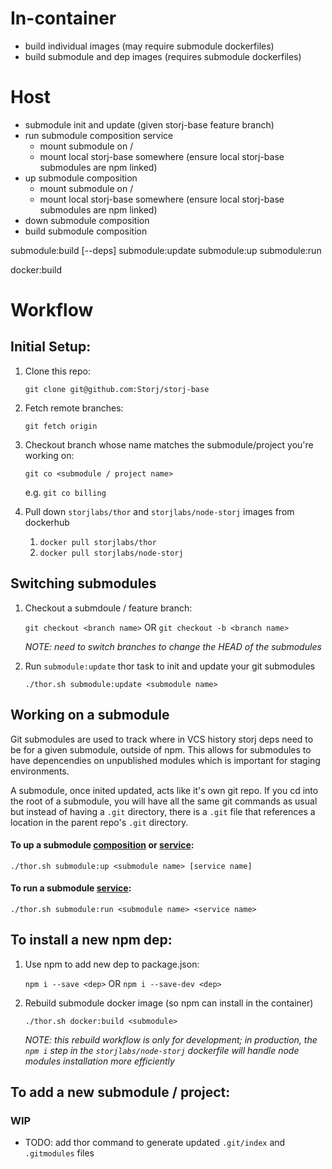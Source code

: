 In-container
============

- build individual images
  (may require submodule dockerfiles)
- build submodule and dep images
  (requires submodule dockerfiles)


Host
============
- submodule init and update (given storj-base feature branch)
- run submodule composition service
  - mount submodule on /
  - mount local storj-base somewhere
    (ensure local storj-base submodules are npm linked)
- up submodule composition
  - mount submodule on /
  - mount local storj-base somewhere
    (ensure local storj-base submodules are npm linked)
- down submodule composition
- build submodule composition


submodule:build [--deps] <submodule name>
submodule:update <submodule name>
submodule:up <submodule name>
submodule:run <submodule name>


docker:build <name>


Workflow
========

Initial Setup:
--------------

1. Clone this repo:

    `git clone git@github.com:Storj/storj-base`
  
1. Fetch remote branches:

    `git fetch origin`
  
1. Checkout branch whose name matches the submodule/project you're working on:

    `git co <submodule / project name>`

     e.g. `git co billing`
  
1. Pull down `storjlabs/thor` and `storjlabs/node-storj` images from dockerhub
    1. `docker pull storjlabs/thor`
    2. `docker pull storjlabs/node-storj`
    
    


Switching submodules
--------------------

1. Checkout a submdoule / feature branch:

    `git checkout <branch name>` OR `git checkout -b <branch name>`
    
    _NOTE: need to switch branches to change the HEAD of the submodules_
    
1. Run `submodule:update` thor task to init and update your git submodules

    `./thor.sh submodule:update <submodule name>`
  
  
  
Working on a submodule
----------------------
  
Git submodules are used to track where in VCS history storj deps need to be for a given submodule, outside of npm. This allows for submodules to have depencendies on unpublished modules which is important for staging environments.
  
A submodule, once inited updated, acts like it's own git repo. If you cd into the root of a submodule, you will have all the same git commands as usual but instead of having a `.git` directory, there is a `.git` file that references a location in the parent repo's `.git` directory.

#### To up a submodule [composition]() or [service]():

`./thor.sh submodule:up <submodule name> [service name]`


#### To run a submodule [service]():

`./thor.sh submodule:run <submodule name> <service name>`



To install a new npm dep:
-------------------------

1. Use npm to add new dep to package.json:

    `npm i --save <dep>` OR `npm i --save-dev <dep>`
    
1. Rebuild submodule docker image (so npm can install in the container)
    
    `./thor.sh docker:build <submodule>`
    
    _NOTE: this rebuild workflow is only for development; in production, the `npm i` step in the `storjlabs/node-storj` dockerfile will handle node modules installation more efficiently_



To add a new submodule / project:
---------------------------------

### WIP

- TODO: add thor command to generate updated `.git/index` and `.gitmodules` files



